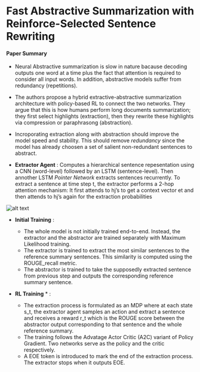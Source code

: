 
# Fast Abstractive Summarization with Reinforce-Selected Sentence Rewriting

#### Paper Summary 

* Neural Abstractive summarization is slow in nature bacause decoding outputs one word at a time plus the fact that attention is required to consider all input words. In addition, abstractive models suffer from redundancy (repetitions).

* The authors propose a hybrid extractive-abstractive summarization architecture with policy-based RL to connect the two networks. They argue that this is how humans perform long documents summarization; they first select highlights (extraction), then they rewrite these highlights via compression or paraphrasong (abstraction).

* Incroporating extraction along with abstraction should improve the model speed and stability. This should remove *redundancy* since the model has already choosen a set of salient non-redundant sentences to abstract.

* **Extractor Agent** : Computes a hierarchical sentence repesentation using a CNN (word-level) followed by an LSTM (sentence-level). Then annother LSTM *Pointer Network* extracts sentences recurrently. To extract a sentence at time step t, the extractor performs a 2-hop attention mechanism: It first attends to hj’s to get a context vector et and then attends to hj’s again for the extraction probabilities

![alt text](https://user-images.githubusercontent.com/544269/42416552-df059792-82ac-11e8-89b4-529f3be1cea9.png)


* **Initial Training** :
  * The whole model is not initially trained end-to-end. Instead, the extractor and the abstractor are trained separately with Maximum Likelihood training.
  * The extractor is trained to extract the most similar sentences to the reference summary sentences. This similarity is computed using the ROUGE_recall metric.
  * The abstractor is trained to take the supposedly extracted sentence from previous step and outputs the corresponding reference summary sentence.

* **RL Training** * :
  * The extraction process is formulated as an MDP where at each state s_t, the extractor agent samples an action and extract a sentence and receives a reward r_t which is the ROUGE score between the abstractor output corresponding to that sentence and the whole reference summary.
  * The training follows the Advatage Actor Critic (A2C) variant of Policy Gradient. Two networks serve as the policy and the critic respectively.
  * A EOE token is introduced to mark the end of the extraction process. The extractor stops when it outputs EOE.
